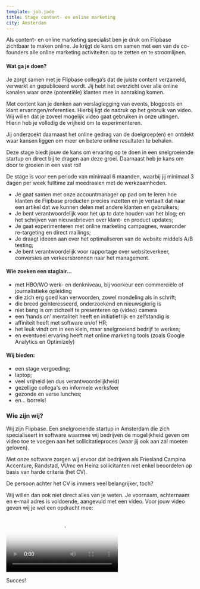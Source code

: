 ```yaml
---
template: job.jade
title: Stage content- en online marketing
city: Amsterdam
---
```


Als content- en online marketing specialist ben je druk om Flipbase zichtbaar te maken online. Je krijgt de kans om samen met een van de co-founders alle online marketing activiteiten op te zetten en te stroomlijnen.

#### Wat ga je doen?

Je zorgt samen met je Flipbase collega’s dat de juiste content verzameld, verwerkt en gepubliceerd wordt. Jij hebt het overzicht over alle online kanalen waar onze (potentiële) klanten mee in aanraking komen.

Met content kan je denken aan verslaglegging van events, blogposts en klant ervaringen/referenties. Hierbij ligt de nadruk op het gebruik van video. Wij willen dat je zoveel mogelijk video gaat gebruiken in onze uitingen. Hierin heb je volledig de vrijheid om te experimenteren.

Jij onderzoekt daarnaast het online gedrag van de doelgroep(en) en ontdekt waar kansen liggen om meer en betere online resultaten te behalen. 

Deze stage biedt jouw de kans om ervaring op te doen in een snelgroeiende startup en direct bij te dragen aan deze groei. Daarnaast heb je kans om door te groeien in een vast rol! 

De stage is voor een periode van minimaal 6 maanden, waarbij jij minimaal 3 dagen per week fulltime zal meedraaien met de werkzaamheden.

* Je gaat samen met onze accountmanager op pad om te leren hoe klanten de Flipbase producten precies inzetten en je vertaalt dat naar een artikel dat we kunnen delen met andere klanten en gebruikers;
* Je bent verantwoordelijk voor het up to date houden van het blog; en het schrijven van nieuwsbrieven over klant- en product updates;
* Je gaat experimenteren met online marketing campagnes, waaronder re-targeting en direct mailings;
* Je draagt ideeen aan over het optimaliseren van de website middels A/B testing;
* Je bent verantwoordelijk voor rapportage over websiteverkeer, conversies en verkeersbronnen naar het management.

#### Wie zoeken een stagiair...

- met HBO/WO werk- en denkniveau, bij voorkeur een commerciële of journalistieke opleiding
- die zich erg goed kan verwoorden, zowel mondeling als in schrift;
- die breed geïnteresseerd, onderzoekend en nieuwsgierig is
- niet bang is om zichzelf te presenteren op (video) camera
- een ‘hands on’ mentaliteit heeft en initiatiefrijk en zelfstandig is
- affiniteit heeft met software en/of HR;
- het leuk vindt om in een klein, maar snelgroeiend bedrijf te werken;
- en eventueel ervaring heeft met online marketing tools (zoals Google Analytics en Optimizely)

#### Wij bieden:

* een stage vergoeding;
* laptop;
* veel vrijheid (en dus verantwoordelijkheid)
* gezellige collega's en informele werksfeer
* gezonde en verse lunches;
* en… borrels!

### Wie zijn wij?

Wij zijn Flipbase. Een snelgroeiende startup in Amsterdam die zich specialiseert in software waarmee wij bedrijven de mogelijkheid geven om video toe te voegen aan het sollicitatieproces (waar jij ook aan zal moeten geloven).

Met onze software zorgen wij ervoor dat bedrijven als Friesland Campina Accenture, Randstad, VUmc en Heinz sollicitanten niet enkel beoordelen op basis van harde criteria (het CV). 

De persoon achter het CV is immers veel belangrijker, toch?

Wij willen dan ook niet direct alles van je weten. Je voornaam, achternaam en e-mail adres is voldoende, aangevuld met een video. Voor jouw video geven wij je wel een opdracht mee:



<video poster="https://s3.eu-central-1.amazonaws.com/videos.flipbase.com/www-jobs/sales.jpg" preload="auto" controls="true" style="max-width: 100%;">
  <source type="video/webm" src="https://s3.eu-central-1.amazonaws.com/videos.flipbase.com/www-jobs/sales.webm"/>
  <source type="video/mp4" src="https://s3.eu-central-1.amazonaws.com/videos.flipbase.com/www-jobs/sales.mp4"/>
  <source type="video/ogv" src="https://s3.eu-central-1.amazonaws.com/videos.flipbase.com/www-jobs/sales.ogv"/>
</video>

Succes!